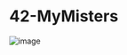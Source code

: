 # 42-MyMisters
![image](https://user-images.githubusercontent.com/71107230/220424176-1151fd33-b366-46a1-a2d8-a5b9d7b99c1b.png)

